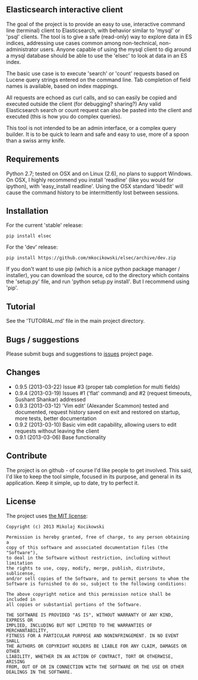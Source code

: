 Elasticsearch interactive client
--------------------------------
The goal of the project is to provide an easy to use, interactive
command line (terminal) client to Elasticsearch, with behavior similar
to 'mysql' or 'psql' clients. The tool is to give a safe (read-only) way
to explore data in ES indices, addressing use cases common among
non-technical, non-administrator users. Anyone capable of using the
mysql client to dig around a mysql database should be able to use the
'elsec' to look at data in an ES index. 

The basic use case is to execute 'search' or 'count' requests based on Lucene
query strings entered on the command line. Tab completion of field names is
available, based on index mappings. 

All requests are echoed as curl calls, and so can easily be copied and
executed outside the client (for debugging? sharing?) Any valid Elasticsearch
search or count request can also be pasted into the client and executed (this
is how you do complex queries).

This tool is not intended to be an admin interface, or a complex query
builder. It is to be quick to learn and safe and easy to use, more of a spoon
than a swiss army knife.

Requirements
------------
Python 2.7; tested on OSX and on Linux (2.6), no plans to support Windows. On
OSX, I highly recommend you install 'readline' (like you would for ipython),
with 'easy_install readline'. Using the OSX standard 'libedit' will cause the
command history to be intermittently lost between sessions. 

Installation
------------
For the current 'stable' release:
    
    pip install elsec

For the 'dev' release: 

    pip install https://github.com/mkocikowski/elsec/archive/dev.zip

If you don't want to use pip (which is a nice python package manager /
installer), you can download the source, cd to the directory which contains
the 'setup.py' file, and run 'python setup.py install'. But I recommend using
'pip'.

Tutorial
--------
See the 'TUTORIAL.md' file in the main project directory. 

Bugs / suggestions
------------------
Please submit bugs and suggestions to [issues](https://github.com/mkocikowski/elsec/issues) project page.

Changes
-------
- 0.9.5 (2013-03-22) Issue #3 (proper tab completion for multi fields)
- 0.9.4 (2013-03-19) Issues #1 ('flat' command) and #2 (request timeouts, Sushant Shankar) addressed
- 0.9.3 (2013-03-12) 'Vim edit' (Alexander Scammon) tested and documented, request history saved on exit and restored on startup, more tests, better documentation
- 0.9.2 (2013-03-10) Basic vim edit capability, allowing users to edit requests without leaving the client
- 0.9.1 (2013-03-06) Base functionality

Contribute
----------
The project is on github - of course I'd like people to get involved.
This said, I'd like to keep the tool simple, focused in its purpose, and
general in its application. Keep it simple, up to date, try to perfect
it. 

License
-------

The project uses [the MIT license](http://opensource.org/licenses/MIT):

    Copyright (c) 2013 Mikolaj Kocikowski
    
    Permission is hereby granted, free of charge, to any person obtaining a
    copy of this software and associated documentation files (the "Software"),
    to deal in the Software without restriction, including without limitation
    the rights to use, copy, modify, merge, publish, distribute, sublicense,
    and/or sell copies of the Software, and to permit persons to whom the
    Software is furnished to do so, subject to the following conditions:
    
    The above copyright notice and this permission notice shall be included in
    all copies or substantial portions of the Software.
    
    THE SOFTWARE IS PROVIDED "AS IS", WITHOUT WARRANTY OF ANY KIND, EXPRESS OR
    IMPLIED, INCLUDING BUT NOT LIMITED TO THE WARRANTIES OF MERCHANTABILITY,
    FITNESS FOR A PARTICULAR PURPOSE AND NONINFRINGEMENT. IN NO EVENT SHALL
    THE AUTHORS OR COPYRIGHT HOLDERS BE LIABLE FOR ANY CLAIM, DAMAGES OR OTHER
    LIABILITY, WHETHER IN AN ACTION OF CONTRACT, TORT OR OTHERWISE, ARISING
    FROM, OUT OF OR IN CONNECTION WITH THE SOFTWARE OR THE USE OR OTHER
    DEALINGS IN THE SOFTWARE.
    
